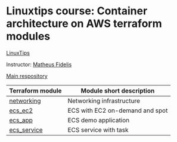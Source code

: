 # Linuxtips course: Container architecture on AWS terraform modules

[LinuxTips](https://linuxtips.io/treinamento/arquitetura-de-containers-na-aws/)

Instructor: [Matheus Fidelis](https://linktr.ee/fidelissauro)

[Main respository](https://github.com/ssorato/linuxtips-aws-container-architecture)

| Terraform module                                                                                                      | Module short description        |
|-----------------------------------------------------------------------------------------------------------------------|---------------------------------|
| [networking](https://github.com/ssorato/linuxtips-aws-container-architecture-tf-modules/blob/day1/README.md)          | Networking infrastructure       |
| [ecs_ec2](https://github.com/ssorato/linuxtips-aws-container-architecture-tf-modules/blob/day2/README.md)             | ECS with EC2 on-demand and spot |
| [ecs_app](https://github.com/ssorato/linuxtips-aws-container-architecture-tf-modules/tree/day3/ecs_app/README.md)     | ECS demo application            |
| [ecs_service](https://github.com/ssorato/linuxtips-aws-container-architecture-tf-modules/blob/day3/ecs_app/README.md) | ECS service with task           |
